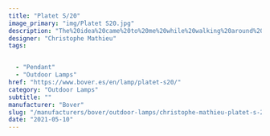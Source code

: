 ```yaml
---
title: "Platet S/20"
image_primary: "img/Platet S20.jpg"
description: "The%20idea%20came%20to%20me%20while%20walking%20around%20La%20Escala%2C%20I%20noticed%20one%20of%20those%20typical%20industrial-looking%20wall%20lamps%20with%20the%20bulb%20visible%20and%20protected%20with%20a%20transparent%20glass.%20Not%20that%20it%20was%20a%20novelty%20or%20a%20discovery%2C%20I%20would%20say%20that%20we%20all%20have%20it%20in%20mind%20and%20that%20it%20is%20as%20old%20as%20incandescent%20bulbs%3B%20simple%20shapes%2C%20shapes%20that%20comfort%20us%2C%20shapes%20that%20are%20familiar%20to%20us%20and%20that%20make%20us%20travel%20through%20time.%0A%0A%0A%0A"
designer: "Christophe Mathieu"
tags: 


  - "Pendant"
  - "Outdoor Lamps"
href: "https://www.bover.es/en/lamp/platet-s20/"
category: "Outdoor Lamps"
subtitle: ""
manufacturer: "Bover"
slug: "/manufacturers/bover/outdoor-lamps/christophe-mathieu-platet-s-20"
date: "2021-05-10"
---
```

